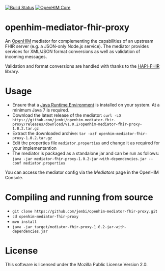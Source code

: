 [![Build Status](https://travis-ci.org/jembi/openhim-mediator-fhir-proxy.svg)](https://travis-ci.org/jembi/openhim-mediator-fhir-proxy) [![OpenHIM Core](https://img.shields.io/badge/openhim--core-1.4%2B-brightgreen.svg)](http://openhim.readthedocs.org/en/latest/user-guide/versioning.html)

openhim-mediator-fhir-proxy
===========================

An [OpenHIM](http://openhim.org) mediator for complementing the capabilities of an upstream FHIR server (e.g. a JSON-only Node.js service). The mediator provides services for XML/JSON format conversions as well as validation of incoming messages.

Validation and format conversions are handled with thanks to the [HAPI-FHIR](http://jamesagnew.github.io/hapi-fhir/) library.

# Usage
* Ensure that a [Java Runtime Environment](http://java.com/en/) is installed on your system. At a minimum Java 7 is required.
* Download the latest release of the mediator: `curl -LO https://github.com/jembi/openhim-mediator-fhir-proxy/releases/download/v1.0.2/openhim-mediator-fhir-proxy-1.0.2.tar.gz`
* Extract the downloaded archive: `tar -xzf openhim-mediator-fhir-proxy-1.0.2.tar.gz`
* Edit the properties file `mediator.properties` and change it as required for your implementantion
* The mediator is packaged as a standalone jar and can be run as follows: `java -jar mediator-fhir-proxy-1.0.2-jar-with-dependencies.jar --conf mediator.properties`

You can access the mediator config via the _Mediators_ page in the OpenHIM Console.

# Compiling and running from source
* `git clone https://github.com/jembi/openhim-mediator-fhir-proxy.git`
* `cd openhim-mediator-fhir-proxy`
* `mvn install`
* `java -jar target/mediator-fhir-proxy-1.0.2-jar-with-dependencies.jar`

# License
This software is licensed under the Mozilla Public License Version 2.0.
